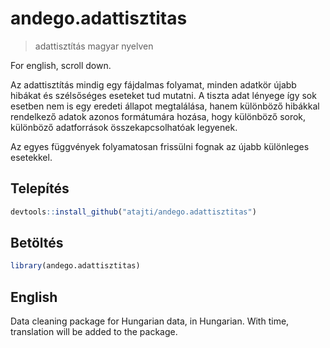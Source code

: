 # andego.adattisztitas

> adattisztítás magyar nyelven

For english, scroll down.

Az adattisztítás mindig egy fájdalmas folyamat, minden adatkör újabb hibákat és szélsőséges eseteket tud mutatni. A tiszta adat lényege így sok esetben nem is egy eredeti állapot megtalálása, hanem különböző hibákkal rendelkező adatok azonos formátumára hozása, hogy különböző sorok, különböző adatforrások összekapcsolhatóak legyenek.

Az egyes függvények folyamatosan frissülni fognak az újabb különleges esetekkel.

## Telepítés

```r
devtools::install_github("atajti/andego.adattisztitas")
```

## Betöltés

```r
library(andego.adattisztitas)
```


## English

Data cleaning package for Hungarian data, in Hungarian. With time, translation will be added to the package.
